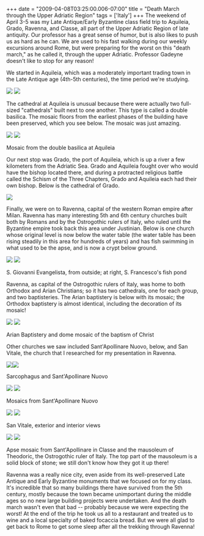 +++
date = "2009-04-08T03:25:00.006-07:00"
title = "Death March through the Upper Adriatic Region"
tags = ['Italy']
+++
The weekend of April 3-5 was my Late Antique/Early Byzantine class field trip to Aquileia, Grado, Ravenna, and Classe, all part of the Upper Adriatic Region of late antiquity.  Our professor has a great sense of humor, but is also likes to push us as hard as he can.  We are used to his fast walking during our weekly excursions around Rome, but were preparing for the worst on this "death march," as he called it, through the upper Adriatic.  Professor Gadeyne doesn't like to stop for any reason!

We started in Aquileia, which was a moderately important trading town in the Late Antique age (4th-5th centuries), the time period we're studying.

<img src="http://4.bp.blogspot.com/_BPRHjFkCSTM/Sej5EbxcxTI/AAAAAAAAFqY/ydNdyzfl8_Y/s1600-h/IMG_3226.JPG"/> <img src="http://1.bp.blogspot.com/_BPRHjFkCSTM/Sej5E9mP3OI/AAAAAAAAFqw/VZU0VPDrw0c/s1600-h/IMG_3260.JPG"/>

The cathedral at Aquileia is unusual because there were actually two full-sized "cathedrals" built next to one another.  This type is called a double basilica.  The mosaic floors from the earliest phases of the building have been preserved, which you see below.  The mosaic was just amazing.

<img src="http://1.bp.blogspot.com/_BPRHjFkCSTM/Sej5EpY05nI/AAAAAAAAFqg/w0-ifw7OR2A/s1600-h/IMG_3232.JPG"/> <img src="http://1.bp.blogspot.com/_BPRHjFkCSTM/Sej5Ek9oRhI/AAAAAAAAFqo/MDruxubdUu8/s1600-h/IMG_3251.JPG"/>

Mosaic from the double basilica at Aquileia

Our next stop was Grado, the port of Aquileia, which is up a river a few kilometers from the Adriatic Sea.  Grado and Aquileia fought over who would have the bishop located there, and during a protracted religious battle called the Schism of the Three Chapters, Grado and Aquileia each had their own bishop.  Below is the cathedral of Grado.

<img src="http://1.bp.blogspot.com/_BPRHjFkCSTM/Sej5E4T7hLI/AAAAAAAAFq4/Y3vV0I4rfJI/s1600-h/IMG_3300.JPG"/>

Finally, we were on to Ravenna, capital of the western Roman empire after Milan.  Ravenna has many interesting 5th and 6th century churches built both by Romans and by the Ostrogothic rulers of Italy, who ruled until the Byzantine empire took back this area under Justinian.  Below is one church whose original level is now below the water table (the water table has been rising steadily in this area for hundreds of years) and has fish swimming in what used to be the apse, and is now a crypt below ground.

<img src="http://2.bp.blogspot.com/_BPRHjFkCSTM/Sej5Q7VU2BI/AAAAAAAAFrg/OrA_4-CXm64/s1600-h/IMG_3329.JPG"/> <img src="http://1.bp.blogspot.com/_BPRHjFkCSTM/Sej5QupQ8mI/AAAAAAAAFrY/nGWPfJYGA-k/s1600-h/IMG_3336.JPG"/>

S. Giovanni Evangelista, from outside; at right, S. Francesco's fish pond

Ravenna, as capital of the Ostrogothic rulers of Italy, was home to both Orthodox and Arian Christians; so it has two cathedrals, one for each group, and two baptisteries.  The Arian baptistery is below with its mosaic; the Orthodox baptistery is almost identical, including the decoration of its mosaic!

<img src="http://3.bp.blogspot.com/_BPRHjFkCSTM/Sej5Qns-III/AAAAAAAAFrQ/mGic4i6V-oc/s1600-h/IMG_3364.JPG"/> <img src="http://2.bp.blogspot.com/_BPRHjFkCSTM/Sej5QmBN0TI/AAAAAAAAFrI/ADCbY9nAI_o/s1600-h/IMG_3370.JPG"/>

Arian Baptistery and dome mosaic of the baptism of Christ

Other churches we saw included Sant'Apollinare Nuovo, below, and San Vitale, the church that I researched for my presentation in Ravenna.

<img src="http://1.bp.blogspot.com/_BPRHjFkCSTM/Sej5sZhVUKI/AAAAAAAAFr4/DToBispFkrY/s1600-h/IMG_3421.JPG"/><img src="http://2.bp.blogspot.com/_BPRHjFkCSTM/Sej5QQky-VI/AAAAAAAAFrA/U2V9r9zlPUY/s1600-h/IMG_3384.JPG"/>

Sarcophagus and Sant'Apollinare Nuovo

<img src="http://4.bp.blogspot.com/_BPRHjFkCSTM/Sej5snmrxVI/AAAAAAAAFsI/G4005KdR-is/s1600-h/IMG_3387.JPG"/> <img src="http://4.bp.blogspot.com/_BPRHjFkCSTM/Sej5sbCwpJI/AAAAAAAAFsA/ucQgdSLCp-o/s1600-h/IMG_3388.JPG"/>

Mosaics from Sant'Apollinare Nuovo

<img src="http://2.bp.blogspot.com/_BPRHjFkCSTM/Sej5sMGP8aI/AAAAAAAAFrw/tnycldoYSGk/s1600-h/IMG_3438.JPG"/> <img src="http://2.bp.blogspot.com/_BPRHjFkCSTM/Sej5sAsPw3I/AAAAAAAAFro/mqvfu4Nq-YQ/s1600-h/IMG_3446.JPG"/>

San Vitale, exterior and interior views

<img src="http://3.bp.blogspot.com/_BPRHjFkCSTM/Sej6K4mNKzI/AAAAAAAAFsY/amUzc1tAIxc/s1600-h/IMG_3495.JPG"/> <img src="http://4.bp.blogspot.com/_BPRHjFkCSTM/Sej6KKPtweI/AAAAAAAAFsQ/q5Sbl5rdmss/s1600-h/IMG_3475.JPG"/>

Apse mosaic from Sant'Apollinare in Classe and the mausoleum of Theodoric, the Ostrogothic ruler of Italy.  The top part of the mausoleum is a solid block of stone; we still don't know how they got it up there!

Ravenna was a really nice city, even aside from its well-preserved Late Antique and Early Byzantine monuments that we focused on for my class.  It's incredible that so many buildings there have survived from the 5th century, mostly because the town became unimportant during the middle ages so no new large building projects were undertaken.  And the death march wasn't even that bad -- probably because we were expecting the worst!  At the end of the trip he took us all to a restaurant and treated us to wine and a local specialty of baked focaccia bread.  But we were all glad to get back to Rome to get some sleep after all the trekking through Ravenna!
